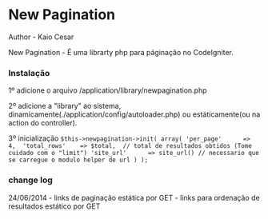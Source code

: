 New Pagination
=============

Author - Kaio Cesar

New Pagination - É uma librarty php para páginação no CodeIgniter.

### Instalação
1º adicione o arquivo /application/library/newpagination.php

2º adicione a "library" ao sistema, dinamicamente(./application/config/autoloader.php) ou estáticamente(ou na action do controller).

3º inicialização 
`$this->newpagination->init(
	array(
		'per_page'		=> 4, 
		'total_rows'	=> $total,  // total de resultados obtidos (Tome cuidado com o "limit")
		'site_url'		=> site_url() // necessario que se carregue o modulo helper de url
	)
);`



### change log
24/06/2014  - links de paginação estática por GET
			- links para ordenação de resultados estático por GET




